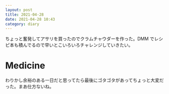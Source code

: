 ```yaml
---
layout: post
title: 2021-04-28
date: 2021-04-28 10:43
category: diary
---
```


ちょっと奮発してアサリを買ったのでクラムチャウダーを作った。DMM でレシピ本も積んでるので早いとこいろいろチャレンジしていきたい。

# Medicine
わりかし余裕のある一日だと思ってたら最後にゴタゴタがあってちょっと大変だった。まあ仕方ないね。
